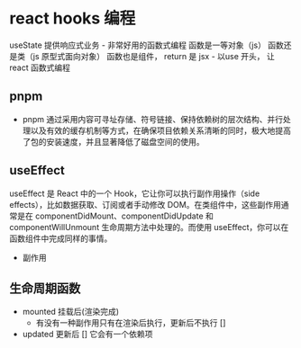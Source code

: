 # react hooks 编程
  useState 提供响应式业务
    - 非常好用的函数式编程
      函数是一等对象（js）
      函数还是类（js 原型式面向对象）
      函数也是组件， return 是 jsx
    - 以use 开头， 让react 函数式编程

## pnpm
  - pnpm 通过采用内容可寻址存储、符号链接、保持依赖树的层次结构、并行处理以及有效的缓存机制等方式，在确保项目依赖关系清晰的同时，极大地提高了包的安装速度，并且显著降低了磁盘空间的使用。

## useEffect 
  useEffect 是 React 中的一个 Hook，它让你可以执行副作用操作（side effects），比如数据获取、订阅或者手动修改 DOM。在类组件中，这些副作用通常是在 componentDidMount、componentDidUpdate 和 componentWillUnmount 生命周期方法中处理的。而使用 useEffect，你可以在函数组件中完成同样的事情。

  - 副作用

## 生命周期函数
  - mounted 挂载后(渲染完成)
    - 有没有一种副作用只有在渲染后执行，更新后不执行 [] 
  - updated 更新后 [] 它会有一个依赖项

  